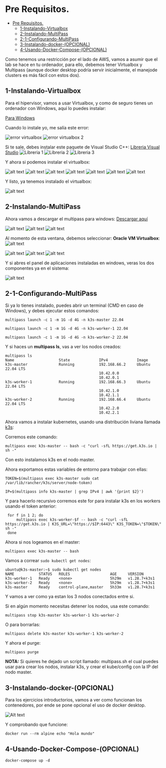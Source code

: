 # Pre Requisitos.

- [Pre Requisitos.](#pre-requisitos)
  - [1-Instalando-Virtualbox](#1-instalando-virtualbox)
  - [2-Instalando-MultiPass](#2-instalando-multipass)
  - [2-1-Configurando-MultiPass](#2-1-configurando-multipass)
  - [3-Instalando-docker-(OPCIONAL)](#3-instalando-docker-opcional)
  - [4-Usando-Docker-Compose-(OPCIONAL)](#4-usando-docker-compose-opcional)


Como tenemos una restricción por el lado de AWS, vamos a asumir que el lab se hace en tu ordenador, para ello, debemos tener Virtualbox y Multipass (aunque docker desktop podría servir inicialmente, el manejode clusters es más fácil con estos dos).


## 1-Instalando-Virtualbox

Para el hipervisor, vamos a usar Virtualbox, y como de seguro tienes un ordenador con Windows, aquí lo puedes instalar:

[Para Windows](https://download.virtualbox.org/virtualbox/7.0.14/VirtualBox-7.0.14-161095-Win.exe)

Cuando lo instale yo, me salía este error:

![error virtualbox](image-3.png)
![error virtualbox 2](image-4.png)

Si te sale, debes instalar este paquete de Visual Studio C++:
[Libreria Visual Studio](https://aka.ms/vs/17/release/vc_redist.x64.exe)
![Libreria 1](image-5.png)
![Libreria 2](image-6.png)
![Libreria 3](image-7.png)

Y ahora si podemos instalar el virtualbox:

![alt text](image-8.png)
![alt text](image-9.png)
![alt text](image-10.png)
![alt text](image-11.png)
![alt text](image-12.png)
![alt text](image-13.png)
![alt text](image-14.png)

Y listo, ya tenemos instalado el virtualbox:

![alt text](image-15.png)

## 2-Instalando-MultiPass

Ahora vamos a descargar el multipass para windows: [Descargar aquí](https://multipass.run/download/windows)

![alt text](image-16.png)
![alt text](image-17.png)
![alt text](image-18.png)

Al momento de esta ventana, debemos seleccionar: **Oracle VM Virtualbox**:
![alt text](image-19.png)

![alt text](image-20.png)
![alt text](image-21.png)
![alt text](image-22.png)

Y si abres el panel de aplicaciones instaladas en windows, veras los dos componentes ya en el sistema:

![alt text](image-23.png)

## 2-1-Configurando-MultiPass

Si ya lo tienes instalado, puedes abrir un terminal (CMD en caso de Windows), y debes ejecutar estos comandos:

`multipass launch -c 1 -m 1G -d 4G -n k3s-master 22.04`

`multipass launch -c 1 -m 1G -d 4G -n k3s-worker-1 22.04`

`multipass launch -c 1 -m 1G -d 4G -n k3s-worker-2 22.04`

Y si haces un **multipass ls**, vas a ver los nodos creados:

```
multipass ls
Name                    State             IPv4             Image
k3s-master              Running           192.168.66.2     Ubuntu 22.04 LTS
                                          10.42.0.0
                                          10.42.0.1
k3s-worker-1            Running           192.168.66.3     Ubuntu 22.04 LTS
                                          10.42.1.0
                                          10.42.1.1
k3s-worker-2            Running           192.168.66.4     Ubuntu 22.04 LTS
                                          10.42.2.0
                                          10.42.2.1
```

Ahora vamos a instalar kubernetes, usando una distribución liviana llamada [k3s](https://k3s.io/):

Corremos este comando:

 `multipass exec k3s-master -- bash -c "curl -sfL https://get.k3s.io | sh -"`

Con esto instalamos k3s en el nodo master.

Ahora exportamos estas variables de entorno para trabajar con ellas:

`TOKEN=$(multipass exec k3s-master sudo cat /var/lib/rancher/k3s/server/node-token)`

`IP=$(multipass info k3s-master | grep IPv4 | awk '{print $2}')`

Y para hacerlo recursivo corremos este for para instalar k3s en los workers usando el token anterior:

```
 for f in 1 2; do
     multipass exec k3s-worker-$f -- bash -c "curl -sfL https://get.k3s.io | K3S_URL=\"https://$IP:6443\" K3S_TOKEN=\"$TOKEN\" sh -"
 done
```

Ahora si nos logeamos en el master:

`multipass exec k3s-master -- bash`

Vamos a correar `sudo kubectl get nodes`:

```
ubuntu@k3s-master:~$ sudo kubectl get nodes
NAME           STATUS   ROLES                  AGE     VERSION
k3s-worker-1   Ready    <none>                 5h29m   v1.28.7+k3s1
k3s-worker-2   Ready    <none>                 5h29m   v1.28.7+k3s1
k3s-master     Ready    control-plane,master   5h33m   v1.28.7+k3s1
```
Y vamos a ver como ya estan los 3 nodos conectados entre si.

Si en algún momento necesitas detener los nodos, usa este comando:

`multipass stop k3s-master k3s-worker-1 k3s-worker-2`

O para borrarlas:

`multipass delete k3s-master k3s-worker-1 k3s-worker-2`

Y ahora el purge:

`multipass purge`

**NOTA:** Si quieres he dejado un script llamado: multipass.sh el cual puedes usar para crear los nodos, instalar k3s, y crear el kube/config con la IP del nodo master.

## 3-Instalando-docker-(OPCIONAL)

Para los ejercicios introductorios, vamos a ver como funcionan los contenedores, por ende se pone opcional el uso de docker desktop.

![Alt text](image-2.png)

Y comprobando que funcione:

`docker run --rm alpine echo "Hola mundo"`

## 4-Usando-Docker-Compose-(OPCIONAL)

`docker-compose up -d`

<!-- ## 3. Instalando MiniKube

Primero vamos a descargar e instalar el binario según sea nuestra plataforma:[MacOS, Linux, Windows](https://minikube.sigs.k8s.io/docs/start/)

![Instalando minikube](image.png)

Luego de esto vamos a iniciar minikube:

`minikube start`

Y vamos a instalar kubectl: 

`minikube kubectl -- get po -A`

Si el comando anterior no funciona, debes instalarlo manualmente: 

[Click aquí](https://kubernetes.io/docs/tasks/tools/#kubectl)

Y si todo salio bien, vamos a comprobar:

```
kubectl config current-context 
minikube
```

Podemos ir a `minikube dashboard` para ver la interfaz gráfica que honestamente, nadie usa:

![Alt text](image-1.png) -->